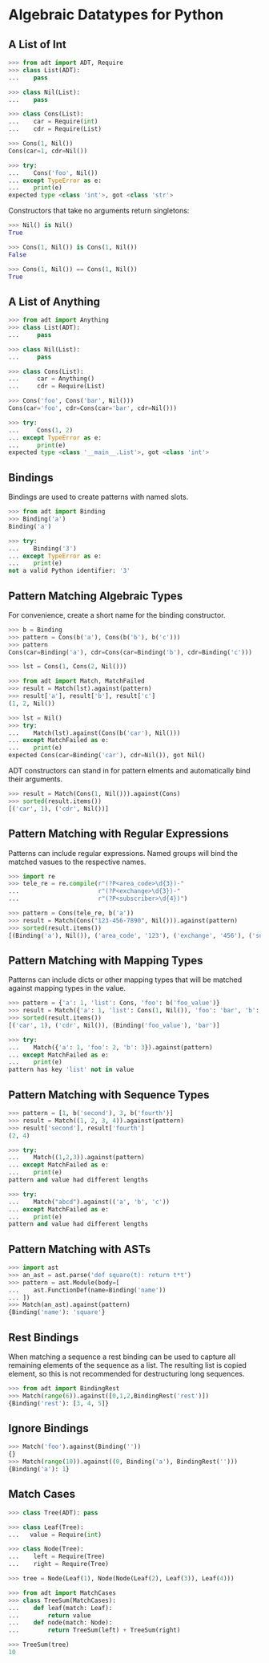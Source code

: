 Algebraic Datatypes for Python
==============================


A List of Int
-------------

```python
>>> from adt import ADT, Require
>>> class List(ADT):
...    pass

>>> class Nil(List):
...    pass

>>> class Cons(List):
...    car = Require(int)
...    cdr = Require(List)

>>> Cons(1, Nil())
Cons(car=1, cdr=Nil())

>>> try:
...    Cons('foo', Nil())
... except TypeError as e:
...    print(e)
expected type <class 'int'>, got <class 'str'>

```

Constructors that take no arguments return singletons:

```python
>>> Nil() is Nil()
True

>>> Cons(1, Nil()) is Cons(1, Nil())
False

>>> Cons(1, Nil()) == Cons(1, Nil())
True

```

A List of Anything
------------------
```python
>>> from adt import Anything
>>> class List(ADT):
...     pass

>>> class Nil(List):
...     pass

>>> class Cons(List):
...     car = Anything()
...     cdr = Require(List)

>>> Cons('foo', Cons('bar', Nil()))
Cons(car='foo', cdr=Cons(car='bar', cdr=Nil()))

>>> try:
...     Cons(1, 2)
... except TypeError as e:
...     print(e)
expected type <class '__main__.List'>, got <class 'int'>

```

Bindings
--------
Bindings are used to create patterns with named slots.

```python
>>> from adt import Binding
>>> Binding('a')
Binding('a')

>>> try:
...    Binding('3')
... except TypeError as e:
...    print(e)
not a valid Python identifier: '3'

```

Pattern Matching Algebraic Types
--------------------------------
For convenience, create a short name for the binding constructor.

```python
>>> b = Binding
>>> pattern = Cons(b('a'), Cons(b('b'), b('c')))
>>> pattern
Cons(car=Binding('a'), cdr=Cons(car=Binding('b'), cdr=Binding('c')))

>>> lst = Cons(1, Cons(2, Nil()))

>>> from adt import Match, MatchFailed
>>> result = Match(lst).against(pattern)
>>> result['a'], result['b'], result['c']
(1, 2, Nil())

>>> lst = Nil()
>>> try:
...    Match(lst).against(Cons(b('car'), Nil()))
... except MatchFailed as e:
...    print(e)
expected Cons(car=Binding('car'), cdr=Nil()), got Nil()

```

ADT constructors can stand in for pattern elments and
automatically bind their arguments.

```python
>>> result = Match(Cons(1, Nil())).against(Cons)
>>> sorted(result.items())
[('car', 1), ('cdr', Nil())]

```

Pattern Matching with Regular Expressions
-----------------------------------------
Patterns can include regular expressions. Named groups will
bind the matched vasues to the respective names.

```python
>>> import re
>>> tele_re = re.compile(r"(?P<area_code>\d{3})-"
...                      r"(?P<exchange>\d{3})-"
...                      r"(?P<subscriber>\d{4})")

>>> pattern = Cons(tele_re, b('a'))
>>> result = Match(Cons("123-456-7890", Nil())).against(pattern)
>>> sorted(result.items())
[(Binding('a'), Nil()), ('area_code', '123'), ('exchange', '456'), ('subscriber', '7890')]

```

Pattern Matching with Mapping Types
-----------------------------------
Patterns can include dicts or other mapping types that will
be matched against mapping types in the value.

```python
>>> pattern = {'a': 1, 'list': Cons, 'foo': b('foo_value')}
>>> result = Match({'a': 1, 'list': Cons(1, Nil()), 'foo': 'bar', 'b': 2}).against(pattern)
>>> sorted(result.items())
[('car', 1), ('cdr', Nil()), (Binding('foo_value'), 'bar')]

>>> try:
...    Match({'a': 1, 'foo': 2, 'b': 3}).against(pattern)
... except MatchFailed as e:
...    print(e)
pattern has key 'list' not in value

```

Pattern Matching with Sequence Types
------------------------------------

```python
>>> pattern = [1, b('second'), 3, b('fourth')]
>>> result = Match((1, 2, 3, 4)).against(pattern)
>>> result['second'], result['fourth']
(2, 4)

>>> try:
...    Match((1,2,3)).against(pattern)
... except MatchFailed as e:
...    print(e)
pattern and value had different lengths

>>> try:
...    Match("abcd").against(('a', 'b', 'c'))
... except MatchFailed as e:
...    print(e)
pattern and value had different lengths

```

Pattern Matching with ASTs
--------------------------

```python
>>> import ast
>>> an_ast = ast.parse('def square(t): return t*t')
>>> pattern = ast.Module(body=[
...    ast.FunctionDef(name=Binding('name'))
... ])
>>> Match(an_ast).against(pattern)
{Binding('name'): 'square'}

```

Rest Bindings
-------------
When matching a sequence a rest binding can be used to
capture all remaining elements of the sequence as a list.
The resulting list is copied element, so this is not recommended
for destructuring long sequences.

```python
>>> from adt import BindingRest
>>> Match(range(6)).against([0,1,2,BindingRest('rest')])
{Binding('rest'): [3, 4, 5]}

```

Ignore Bindings
--------------

```python
>>> Match('foo').against(Binding(''))
{}
>>> Match(range(10)).against((0, Binding('a'), BindingRest('')))
{Binding('a'): 1}

```

Match Cases
-----------

```python
>>> class Tree(ADT): pass

>>> class Leaf(Tree):
...   value = Require(int)

>>> class Node(Tree):
...    left = Require(Tree)
...    right = Require(Tree)

>>> tree = Node(Leaf(1), Node(Node(Leaf(2), Leaf(3)), Leaf(4)))

>>> from adt import MatchCases
>>> class TreeSum(MatchCases):
...    def leaf(match: Leaf):
...        return value
...    def node(match: Node):
...        return TreeSum(left) + TreeSum(right)

>>> TreeSum(tree)
10

```

